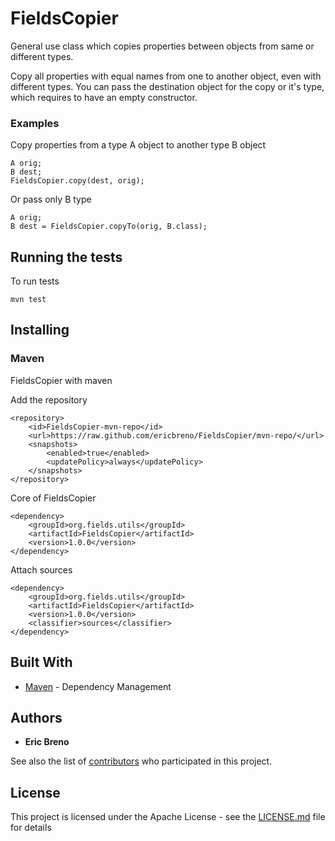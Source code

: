 # FieldsCopier
General use class which copies properties between objects from same or different types.

Copy all properties with equal names from one to another object, even with different types. 
You can pass the destination object for the copy or it's type, which requires to have an empty constructor.

### Examples
Copy properties from a type A object to another type B object
```
A orig;
B dest;
FieldsCopier.copy(dest, orig);
```

Or pass only B type
```
A orig;
B dest = FieldsCopier.copyTo(orig, B.class);
```

## Running the tests

To run tests
``` 
mvn test
```

## Installing
### Maven
FieldsCopier with maven

Add the repository
```
<repository>
    <id>FieldsCopier-mvn-repo</id>
    <url>https://raw.github.com/ericbreno/FieldsCopier/mvn-repo/</url>
    <snapshots>
        <enabled>true</enabled>
        <updatePolicy>always</updatePolicy>
    </snapshots>
</repository>
```

Core of FieldsCopier
```
<dependency>
    <groupId>org.fields.utils</groupId>
    <artifactId>FieldsCopier</artifactId>
    <version>1.0.0</version>
</dependency>
```

Attach sources
```
<dependency>
    <groupId>org.fields.utils</groupId>
    <artifactId>FieldsCopier</artifactId>
    <version>1.0.0</version>
    <classifier>sources</classifier>
</dependency>
```

## Built With

* [Maven](https://maven.apache.org/) - Dependency Management

## Authors
* **Eric Breno**

See also the list of [contributors](https://github.com/ericbreno/FieldsCopier/contributors) who participated in this project.

## License

This project is licensed under the Apache License - see the [LICENSE.md](LICENSE.md) file for details

